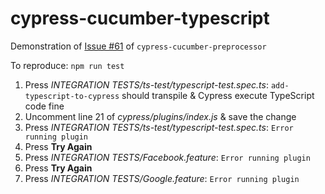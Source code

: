 # cypress-cucumber-typescript
Demonstration of [Issue #61](https://github.com/TheBrainFamily/cypress-cucumber-preprocessor/issues/61) of `cypress-cucumber-preprocessor`

To reproduce:
`npm run test`

1. Press *INTEGRATION TESTS/ts-test/typescript-test.spec.ts*: `add-typescript-to-cypress` should transpile & Cypress execute TypeScript code fine
2. Uncomment line 21 of *cypress/plugins/index.js* & save the change
3. Press *INTEGRATION TESTS/ts-test/typescript-test.spec.ts*: `Error running plugin`
4. Press **Try Again**
5. Press *INTEGRATION TESTS/Facebook.feature*:  `Error running plugin`
6. Press **Try Again**
7. Press *INTEGRATION TESTS/Google.feature*:  `Error running plugin`
